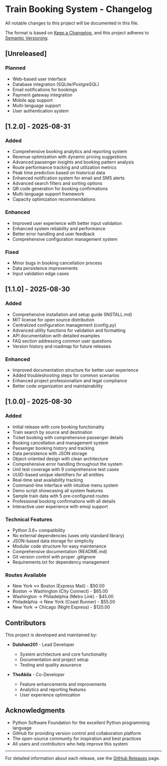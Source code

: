 # Train Booking System - Changelog

All notable changes to this project will be documented in this file.

The format is based on [Keep a Changelog](https://keepachangelog.com/en/1.0.0/),
and this project adheres to [Semantic Versioning](https://semver.org/spec/v2.0.0.html).

## [Unreleased]

### Planned
- Web-based user interface
- Database integration (SQLite/PostgreSQL)
- Email notifications for bookings
- Payment gateway integration
- Mobile app support
- Multi-language support
- User authentication system

## [1.2.0] - 2025-08-31

### Added
- Comprehensive booking analytics and reporting system
- Revenue optimization with dynamic pricing suggestions
- Advanced passenger insights and booking pattern analysis
- Route performance tracking and utilization metrics
- Peak time prediction based on historical data
- Enhanced notification system for email and SMS alerts
- Advanced search filters and sorting options
- QR code generation for booking confirmations
- Multi-language support framework
- Capacity optimization recommendations

### Enhanced
- Improved user experience with better input validation
- Enhanced system reliability and performance
- Better error handling and user feedback
- Comprehensive configuration management system

### Fixed
- Minor bugs in booking cancellation process
- Data persistence improvements
- Input validation edge cases

## [1.1.0] - 2025-08-30

### Added
- Comprehensive installation and setup guide (INSTALL.md)
- MIT license for open source distribution
- Centralized configuration management (config.py)
- Advanced utility functions for validation and formatting
- API documentation with detailed examples
- FAQ section addressing common user questions
- Version history and roadmap for future releases

### Enhanced
- Improved documentation structure for better user experience
- Added troubleshooting steps for common scenarios
- Enhanced project professionalism and legal compliance
- Better code organization and maintainability

## [1.0.0] - 2025-08-30

### Added
- Initial release with core booking functionality
- Train search by source and destination
- Ticket booking with comprehensive passenger details
- Booking cancellation and management system
- Passenger booking history and tracking
- Data persistence with JSON storage
- Object-oriented design with clean architecture
- Comprehensive error handling throughout the system
- Unit test coverage with 9 comprehensive test cases
- UUID-based unique identifiers for all entities
- Real-time seat availability tracking
- Command-line interface with intuitive menu system
- Demo script showcasing all system features
- Sample train data with 5 pre-configured routes
- Professional booking confirmations with all details
- Interactive user experience with emoji support

### Technical Features
- Python 3.6+ compatibility
- No external dependencies (uses only standard library)
- JSON-based data storage for simplicity
- Modular code structure for easy maintenance
- Comprehensive documentation (README.md)
- Git version control with proper .gitignore
- Requirements.txt for dependency management

### Routes Available
- New York ↔ Boston (Express Mail) - $50.00
- Boston → Washington (City Connect) - $65.00  
- Washington → Philadelphia (Metro Link) - $45.00
- Philadelphia → New York (Coast Runner) - $55.00
- New York → Chicago (Night Express) - $120.00

## Contributors

This project is developed and maintained by:

- **Dulshan201** - Lead Developer
  - System architecture and core functionality
  - Documentation and project setup
  - Testing and quality assurance

- **TheAkila** - Co-Developer
  - Feature enhancements and improvements
  - Analytics and reporting features
  - User experience optimization

## Acknowledgments

- Python Software Foundation for the excellent Python programming language
- GitHub for providing version control and collaboration platform
- The open-source community for inspiration and best practices
- All users and contributors who help improve this system

---

For detailed information about each release, see the [GitHub Releases](https://github.com/Dulshan201/Train-booking-system/releases) page.
